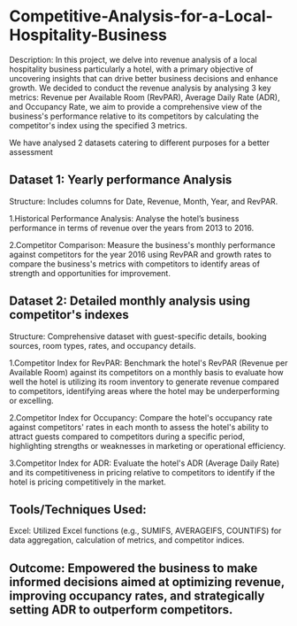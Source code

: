 # Competitive-Analysis-for-a-Local-Hospitality-Business

Description: In this project, we delve into revenue analysis of a local hospitality business particularly a hotel, with a primary objective of uncovering insights that can drive better business decisions and enhance growth. We decided to conduct the revenue analysis by analysing 3 key metrics: Revenue per Available Room (RevPAR), Average Daily Rate (ADR), and Occupancy Rate, we aim to provide a comprehensive view of the business's performance relative to its competitors by calculating the competitor's index using the specified 3 metrics. 

We have analysed 2 datasets catering to different purposes for a better assessment 

## Dataset 1: Yearly performance Analysis 
Structure: Includes columns for Date, Revenue, Month, Year, and RevPAR.

1.Historical Performance Analysis: Analyse the hotel’s business performance in terms of revenue over the years from 2013 to 2016.

2.Competitor Comparison: Measure the business's monthly performance against competitors for the year 2016 using RevPAR and growth rates to compare the business's metrics with competitors to identify areas of strength and opportunities for improvement.

## Dataset 2: Detailed monthly analysis using competitor's indexes 
Structure: Comprehensive dataset with guest-specific details, booking sources, room types, rates, and occupancy details.

1.Competitor Index for RevPAR: Benchmark the hotel's RevPAR (Revenue per Available Room) against its competitors on a monthly basis to evaluate how well the hotel is utilizing its room inventory to generate revenue compared to competitors, identifying areas where the hotel may be underperforming or excelling.

2.Competitor Index for Occupancy: Compare the hotel's occupancy rate against competitors' rates in each month to assess the hotel's ability to attract guests compared to competitors during a specific period, highlighting strengths or weaknesses in marketing or operational efficiency.

3.Competitor Index for ADR: Evaluate the hotel's ADR (Average Daily Rate) and its competitiveness in pricing relative to competitors to identify if the hotel is pricing competitively in the market.

## Tools/Techniques Used:
Excel: Utilized Excel functions (e.g., SUMIFS, AVERAGEIFS, COUNTIFS) for data aggregation, calculation of metrics, and competitor indices.

## Outcome: Empowered the business to make informed decisions aimed at optimizing revenue, improving occupancy rates, and strategically setting ADR to outperform competitors.
